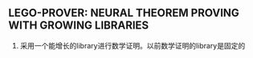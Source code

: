 ## LEGO-PROVER: NEURAL THEOREM PROVING WITH GROWING LIBRARIES
1. 采用一个能增长的library进行数学证明。以前数学证明的library是固定的